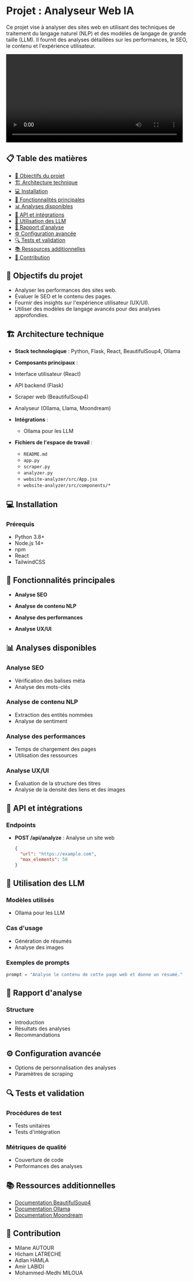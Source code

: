 # Projet : Analyseur Web IA

Ce projet vise à analyser des sites web en utilisant des techniques de traitement du langage naturel (NLP) et des modèles de langage de grande taille (LLM). Il fournit des analyses détaillées sur les performances, le SEO, le contenu et l'expérience utilisateur.

<video width="auto" height="240" controls>
  <source src="website-analyzer/public/record_home.mp4">
  Your browser does not support the video tag.
</video>



## 📋 Table des matières

- [🎯 Objectifs du projet](#🎯-objectifs-du-projet)
- [🏗 Architecture technique](#🏗-architecture-technique)
- [💻 Installation](#💻-installation)
- [🚀 Fonctionnalités principales](#🚀-fonctionnalités-principales)
- [📊 Analyses disponibles](#📊-analyses-disponibles)
- [🔧 API et intégrations](#🔧-api-et-intégrations)
- [🤖 Utilisation des LLM](#🤖-utilisation-des-llm)
- [📝 Rapport d'analyse](#📝-rapport-danalyse)
- [⚙️ Configuration avancée](#⚙️-configuration-avancée)
- [🔍 Tests et validation](#🔍-tests-et-validation)
- [📚 Ressources additionnelles](#📚-ressources-additionnelles)
- [🤝 Contribution](#🤝-contribution)

## 🎯 Objectifs du projet

- Analyser les performances des sites web.
- Évaluer le SEO et le contenu des pages.
- Fournir des insights sur l'expérience utilisateur (UX/UI).
- Utiliser des modèles de langage avancés pour des analyses approfondies.

## 🏗 Architecture technique

- **Stack technologique** : Python, Flask, React, BeautifulSoup4, Ollama

- **Composants principaux** :
- Interface utilisateur (React)
- API backend (Flask)
- Scraper web (BeautifulSoup4)
- Analyseur (Ollama, Llama, Moondream)

- **Intégrations** :

  - Ollama pour les LLM

- **Fichiers de l'espace de travail** :
  - `README.md`
  - `app.py`
  - `scraper.py`
  - `analyzer.py`
  - `website-analyzer/src/App.jsx`
  - `website-analyzer/src/components/*`

## 💻 Installation

### Prérequis

- Python 3.8+
- Node.js 14+
- npm
- React
- TailwindCSS

## 🚀 Fonctionnalités principales

- **Analyse SEO**

- **Analyse de contenu NLP**
- **Analyse des performances**

- **Analyse UX/UI**

## 📊 Analyses disponibles

### Analyse SEO

- Vérification des balises méta
- Analyse des mots-clés

### Analyse de contenu NLP

- Extraction des entités nommées
- Analyse de sentiment

### Analyse des performances

- Temps de chargement des pages
- Utilisation des ressources

### Analyse UX/UI

- Évaluation de la structure des titres
- Analyse de la densité des liens et des images

## 🔧 API et intégrations

### Endpoints

- **POST /api/analyze** : Analyse un site web
  ```json
  {
    "url": "https://example.com",
    "max_elements": 50
  }
  ```

## 🤖 Utilisation des LLM

### Modèles utilisés

- Ollama pour les LLM

### Cas d'usage

- Génération de résumés
- Analyse des images

### Exemples de prompts

```python
prompt = "Analyse le contenu de cette page web et donne un résumé."
```

## 📝 Rapport d'analyse

### Structure

- Introduction
- Résultats des analyses
- Recommandations

## ⚙️ Configuration avancée

- Options de personnalisation des analyses
- Paramètres de scraping

## 🔍 Tests et validation

### Procédures de test

- Tests unitaires
- Tests d'intégration

### Métriques de qualité

- Couverture de code
- Performances des analyses

## 📚 Ressources additionnelles

- [Documentation BeautifulSoup4](https://www.crummy.com/software/BeautifulSoup/bs4/doc/)
- [Documentation Ollama](https://github.com/ollama/ollama)
- [Documentation Moondream](https://github.com/vikhyat/moondream)

## 🤝 Contribution

- Milane AUTOUR
- Hicham LATRECHE
- Adlan HAMLA
- Amir LABIDI
- Mohammed-Medhi MILOUA

